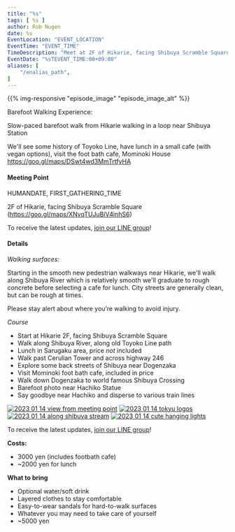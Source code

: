```yaml
---
title: "%s"
tags: [ %s ]
author: Rob Nugen
date: %s
EventLocation: "EVENT_LOCATION"
EventTime: "EVENT_TIME"
TimeDescription: "Meet at 2F of Hikarie, facing Shibuya Scramble Square."
EventDate: "%sTEVENT_TIME:00+09:00"
aliases: [
    "/enalias_path",
]
---
```


{{% img-responsive "episode_image" "episode_image_alt" %}}

Barefoot Walking Experience:

Slow-paced barefoot walk from Hikarie
walking in a loop near Shibuya Station

We'll see some history of Toyoko Line,
have lunch in a small cafe (with vegan options),
visit the foot bath cafe, Mominoki House
https://goo.gl/maps/DSwt4wd3MmTrtfyHA


#### Meeting Point

HUMANDATE, FIRST_GATHERING_TIME

2F of Hikarie, facing Shibuya Scramble Square (https://goo.gl/maps/XNvqTUJuBiV4inhS6)

To receive the latest updates, [join our LINE group](/contact/)!

#### Details

*Walking surfaces:*

Starting in the smooth new pedestrian walkways near Hikarie, we'll
walk along Shibuya River which is relatively smooth
we'll graduate to rough concrete before selecting a cafe for lunch.
City streets are generally clean, but can be rough at times.

Please stay alert about
where you’re walking to avoid injury.

*Course*

* Start at Hikarie 2F, facing Shibuya Scramble Square
* Walk along Shibuya River, along old Toyoko Line path
* Lunch in Sarugaku area, price *not* included
* Walk past Cerulian Tower and across highway 246
* Explore some back streets of Shibuya near Dogenzaka
* Visit Mominoki foot bath cafe, included in price
* Walk down Dogenzaka to world famous Shibuya Crossing
* Barefoot photo near Hachiko Statue
* Say goodbye near Hachiko and disperse to various train lines

[![2023 01 14 view from meeting point](//b.robnugen.com/journal/2023/walk/thumbs/2023_01_14_view_from_meeting_point.jpg)](//b.robnugen.com/journal/2023/walk/2023_01_14_view_from_meeting_point.jpg)
[![2023 01 14 tokyu logos](//b.robnugen.com/journal/2023/walk/thumbs/2023_01_14_tokyu_logos.jpg)](//b.robnugen.com/journal/2023/walk/2023_01_14_tokyu_logos.jpg)
[![2023 01 14 along shibuya stream](//b.robnugen.com/journal/2023/walk/thumbs/2023_01_14_along_shibuya_stream.jpg)](//b.robnugen.com/journal/2023/walk/2023_01_14_along_shibuya_stream.jpg)
[![2023 01 14 cute hanging lights](//b.robnugen.com/journal/2023/walk/thumbs/2023_01_14_cute_hanging_lights.jpg)](//b.robnugen.com/journal/2023/walk/2023_01_14_cute_hanging_lights.jpg)

To receive the latest updates, [join our LINE group](/contact/)!

**Costs:**

* 3000 yen (includes footbath cafe)
* ~2000 yen for lunch

**What to bring**

* Optional water/soft drink
* Layered clothes to stay comfortable
* Easy-to-wear sandals for hard-to-walk surfaces
* Whatever you may need to take care of yourself
* ~5000 yen
